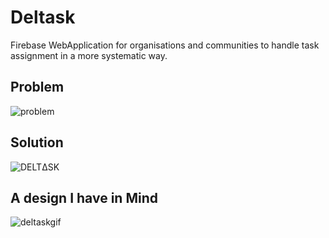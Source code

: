 # Deltask
Firebase WebApplication for organisations and communities to handle task assignment in a more systematic way.

<h2>Problem</h2>

![problem](https://user-images.githubusercontent.com/29266591/74998003-8fe4c080-547d-11ea-9aef-55afdce5b939.png)

<h2>Solution</h2>

![DELTΔSK](https://user-images.githubusercontent.com/29266591/74997973-76437900-547d-11ea-821d-96d77c4f76e3.png)

<h2> A design I have in Mind</h2>

![deltaskgif](https://user-images.githubusercontent.com/29266591/74998208-231df600-547e-11ea-9f52-9ef0a4f26165.gif)
